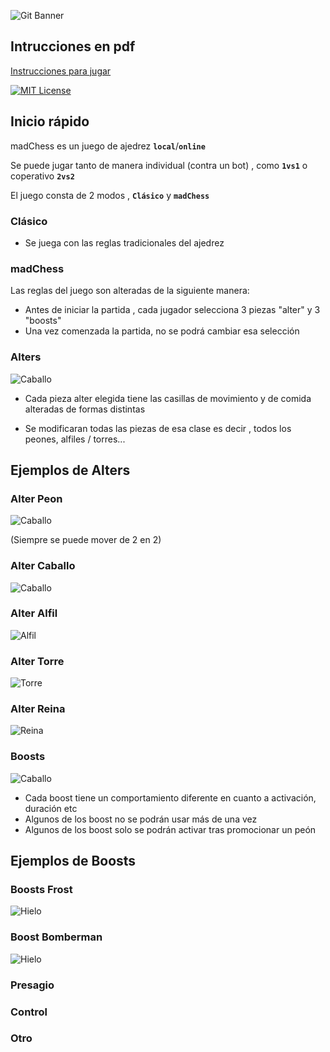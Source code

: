 

![Git Banner](https://media.discordapp.net/attachments/1048018114161426493/1183845847314731038/Logo.png?ex=6589d15c&is=65775c5c&hm=7ebba95021dc6c727a81c18b311aba64937b1c7a3423f752546c86f7881546e0&=&format=webp&quality=lossless&width=976&height=246)


## Intrucciones en pdf

[Instrucciones para jugar]()




[![MIT License](https://img.shields.io/badge/License-MIT-green.svg)](https://choosealicense.com/licenses/mit/)



## Inicio rápido

madChess es un juego de ajedrez **``local``**/**``online``**

Se puede jugar tanto de manera individual (contra un bot) , como **``1vs1``** o coperativo **``2vs2``**

El juego consta de 2 modos , **``Clásico``** y **``madChess``**



### Clásico

- Se juega con las reglas tradicionales del ajedrez


### madChess
Las reglas del juego son alteradas de la siguiente manera:

- Antes de iniciar la partida , cada jugador selecciona 3 piezas "alter" y 3 "boosts"
- Una vez comenzada la partida, no se podrá cambiar esa selección

###  Alters 
![Caballo](https://media.discordapp.net/attachments/1158758866297815202/1183862758551339028/image.png?ex=6589e11c&is=65776c1c&hm=98a6b3cf9f84c819936e41843d24b021ec19bac820b122983b46bf2562d2a72f&=&format=webp&quality=lossless&width=290&height=80)


- Cada pieza alter elegida tiene las casillas de movimiento y de comida alteradas de formas distintas

- Se modificaran todas las piezas de esa clase es decir , todos los peones, alfiles / torres...


















## Ejemplos de Alters

###  Alter Peon 

![Caballo](https://media.discordapp.net/attachments/1158758866297815202/1183852469114126499/image.png?ex=6589d787&is=65776287&hm=35c19c920a9f864c869c0d4ac79c177b665b64a8da840dcdd1eeb8570f8963ce&=&format=webp&quality=lossless&width=300&height=300)

(Siempre se puede mover de 2 en 2)


###  Alter Caballo 
![Caballo](https://media.discordapp.net/attachments/1158758866297815202/1183852094516645968/image.png?ex=6589d72e&is=6577622e&hm=9a9fc694d0e2a70ac41a70121333cc58dcc767859de366040715ddd6fad0d39a&=&format=webp&quality=lossless&width=300&height=300)


###  Alter Alfil 
![Alfil](https://media.discordapp.net/attachments/1158758866297815202/1183854910928863383/alfilAlter.gif?ex=6589d9cd&is=657764cd&hm=7c07006901ecb8df0d0f086662bd17d7a0d94134f446d4d5f977f70ab7a51aee&=&width=300&height=300)


###  Alter Torre 
![Torre](
https://media.discordapp.net/attachments/1158758866297815202/1183855477973602425/torreAlter.gif?ex=6589da54&is=65776554&hm=6a6f2d68be60a35017b9253df97f447e7255eb63bc18a95b35881b23339ede01&=&width=300&height=300)


###  Alter Reina 
![Reina](https://media.discordapp.net/attachments/1158758866297815202/1183856467162447922/reyAlter.gif?ex=6589db40&is=65776640&hm=8263ca5ddacf7b19f7326237c7269333e036ad44cbb5fbed5fce98ab49a469a0&=&width=300&height=300)




###  Boosts 
![Caballo](https://media.discordapp.net/attachments/1158758866297815202/1183863405765988372/image.png?ex=6589e1b7&is=65776cb7&hm=7d0775e9f5ddc33acd9f8f721b9c3ffd348e97ad6759e730c19010cf9ddc7ea5&=&format=webp&quality=lossless&width=265&height=100)

- Cada boost tiene un comportamiento diferente en cuanto a activación, duración etc
- Algunos de los boost no se podrán usar más de una vez
- Algunos de los boost solo se podrán activar tras promocionar un peón

## Ejemplos de Boosts

###  Boosts Frost
![Hielo](https://media.discordapp.net/attachments/1158758866297815202/1183859303724089375/hieloBoost.gif?ex=6589dde5&is=657768e5&hm=d50aa23116d0a69eb5924587672eb70ba61d0c98d85a37a7bf1dd24d1798c953&=&width=300&height=300)



###  Boost Bomberman
![Hielo](https://media.discordapp.net/attachments/1158758866297815202/1183860895202426961/bombaBoost.gif?ex=6589df60&is=65776a60&hm=05f745697585af0bf9717674837782dad8f4ee8058ed1b29c3a7b6e94a75fb00&=&width=300&height=300)

###  Presagio

###  Control

###  Otro
